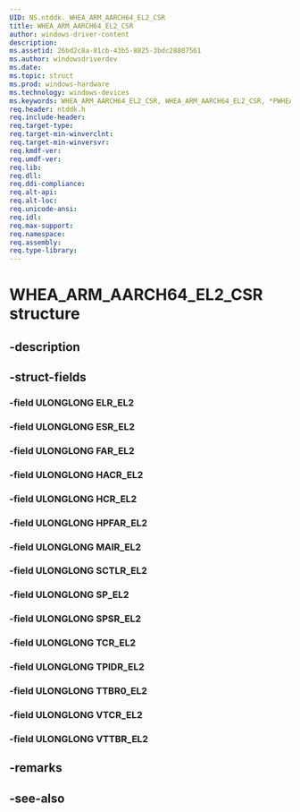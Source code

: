 ```yaml
---
UID: NS.ntddk._WHEA_ARM_AARCH64_EL2_CSR
title: WHEA_ARM_AARCH64_EL2_CSR
author: windows-driver-content
description: 
ms.assetid: 26bd2c8a-81cb-43b5-8825-3bdc28807561
ms.author: windowsdriverdev
ms.date: 
ms.topic: struct
ms.prod: windows-hardware
ms.technology: windows-devices
ms.keywords: WHEA_ARM_AARCH64_EL2_CSR, WHEA_ARM_AARCH64_EL2_CSR, *PWHEA_ARM_AARCH64_EL2_CSR
req.header: ntddk.h
req.include-header:
req.target-type:
req.target-min-winverclnt:
req.target-min-winversvr:
req.kmdf-ver:
req.umdf-ver:
req.lib:
req.dll:
req.ddi-compliance:
req.alt-api:
req.alt-loc:
req.unicode-ansi:
req.idl:
req.max-support:
req.namespace:
req.assembly:
req.type-library:
---
```


# WHEA_ARM_AARCH64_EL2_CSR structure

## -description



## -struct-fields

### -field ULONGLONG ELR_EL2			
 	
### -field ULONGLONG ESR_EL2			
 	
### -field ULONGLONG FAR_EL2			
 	
### -field ULONGLONG HACR_EL2			
 	
### -field ULONGLONG HCR_EL2			
 	
### -field ULONGLONG HPFAR_EL2			
 	
### -field ULONGLONG MAIR_EL2			
 	
### -field ULONGLONG SCTLR_EL2			
 	
### -field ULONGLONG SP_EL2			
 	
### -field ULONGLONG SPSR_EL2			
 	
### -field ULONGLONG TCR_EL2			
 	
### -field ULONGLONG TPIDR_EL2			
 	
### -field ULONGLONG TTBR0_EL2			
 	
### -field ULONGLONG VTCR_EL2			
 	
### -field ULONGLONG VTTBR_EL2			
 	
## -remarks

## -see-also